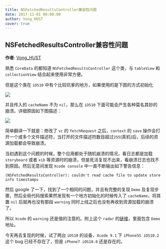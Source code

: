 ```yaml
---
title: NSFetchedResultsController兼容性问题
date: 2017-11-01 00:00:00
author: Vong_HUST
cover: true
---
```


NSFetchedResultsController兼容性问题
----------

**作者**: [Vong_HUST](https://weibo.com/VongLo)

熟悉 `CoreData` 的都知道 `NSFetchedResultsController` 这个类，与 `tableView` 和 `collectionView` 结合起来使用非常方便。

但是这个类在 `iOS10` 中有个比较坑爹的地方，如果使用的是下图的方式初始化

![](https://github.com/southpeak/iOS-tech-set/blob/master/images/2017/11/18-1.jpg?raw=true)

并且传入的 `cacheName` 不为 `nil`，那么在 `iOS10` 下面可能会产生各种莫名其妙的崩溃。详细原因如下图描述：

![](https://github.com/southpeak/iOS-tech-set/blob/master/images/2017/11/18-2.jpg?raw=true)

简单翻译一下就是：修改了 `vc` 的 `fetchRequest` 之后，`context` 的 `save` 操作会打开一个或多个文件描述符，当打开的文件描述符数目超过`255`(真机)后，后续的资源加载都会导致崩溃。

当初遇到这个问题的时候，整个应用都处于随机崩溃的情况，看日志都是加载 `storyboard` 或者 `xib` 等资源时的崩溃，但是死活复现不出来，看崩溃日志也找不到原因。然后无意间发现 `Xcode console` 中一直不断输出如下警告信息：

```objc
(NSFetchedResultsController): couldn't read cache file to update store info timestamps
```

然后 google 了一下，找到了一个相同的问题，并且有完整的复现 `Demo` 及复现步骤，然后全局代码搜索果然发现有一个地方初始化的时候传入了 `cacheName`，将其置 `nil` 后就再也没有那段 `warning` 同时上线之后也没有再收到资源加载的崩溃了。

所以 `Xcode` 的 `warning` 还是值的注意的。附上这个 `radar` 的[链接](http://www.openradar.me/28361550)，里面包含 `Demo` 地址。

今天再去复现的时候，试了两台 `iOS10` 的设备，`Xcode 9.1` 下 `iPhone5S iOS10.2` 这个 bug 已经不存在了，但是 `iPhone7 iOS10.0` 还是存在的。